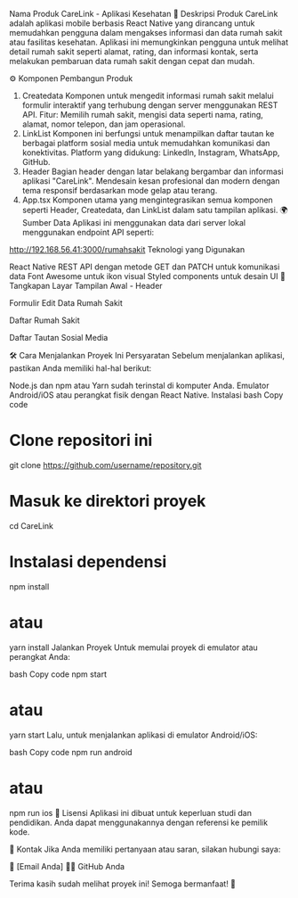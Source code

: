 Nama Produk
CareLink - Aplikasi Kesehatan
📝 Deskripsi Produk
CareLink adalah aplikasi mobile berbasis React Native yang dirancang untuk memudahkan pengguna dalam mengakses informasi dan data rumah sakit atau fasilitas kesehatan. Aplikasi ini memungkinkan pengguna untuk melihat detail rumah sakit seperti alamat, rating, dan informasi kontak, serta melakukan pembaruan data rumah sakit dengan cepat dan mudah.

⚙️ Komponen Pembangun Produk
1. Createdata
Komponen untuk mengedit informasi rumah sakit melalui formulir interaktif yang terhubung dengan server menggunakan REST API.
Fitur: Memilih rumah sakit, mengisi data seperti nama, rating, alamat, nomor telepon, dan jam operasional.
2. LinkList
Komponen ini berfungsi untuk menampilkan daftar tautan ke berbagai platform sosial media untuk memudahkan komunikasi dan konektivitas.
Platform yang didukung: LinkedIn, Instagram, WhatsApp, GitHub.
3. Header
Bagian header dengan latar belakang bergambar dan informasi aplikasi "CareLink".
Mendesain kesan profesional dan modern dengan tema responsif berdasarkan mode gelap atau terang.
4. App.tsx
Komponen utama yang mengintegrasikan semua komponen seperti Header, Createdata, dan LinkList dalam satu tampilan aplikasi.
🌍 Sumber Data
Aplikasi ini menggunakan data dari server lokal menggunakan endpoint API seperti:

http://192.168.56.41:3000/rumahsakit
Teknologi yang Digunakan

React Native
REST API dengan metode GET dan PATCH untuk komunikasi data
Font Awesome untuk ikon visual
Styled components untuk desain UI
📸 Tangkapan Layar
Tampilan Awal - Header

Formulir Edit Data Rumah Sakit

Daftar Rumah Sakit

Daftar Tautan Sosial Media

🛠️ Cara Menjalankan Proyek Ini
Persyaratan
Sebelum menjalankan aplikasi, pastikan Anda memiliki hal-hal berikut:

Node.js dan npm atau Yarn sudah terinstal di komputer Anda.
Emulator Android/iOS atau perangkat fisik dengan React Native.
Instalasi
bash
Copy code
# Clone repositori ini
git clone https://github.com/username/repository.git

# Masuk ke direktori proyek
cd CareLink

# Instalasi dependensi
npm install
# atau
yarn install
Jalankan Proyek
Untuk memulai proyek di emulator atau perangkat Anda:

bash
Copy code
npm start
# atau
yarn start
Lalu, untuk menjalankan aplikasi di emulator Android/iOS:

bash
Copy code
npm run android
# atau
npm run ios
📜 Lisensi
Aplikasi ini dibuat untuk keperluan studi dan pendidikan. Anda dapat menggunakannya dengan referensi ke pemilik kode.

💬 Kontak
Jika Anda memiliki pertanyaan atau saran, silakan hubungi saya:

📧 [Email Anda]
👩‍💻 GitHub Anda

Terima kasih sudah melihat proyek ini! Semoga bermanfaat! 🚀

